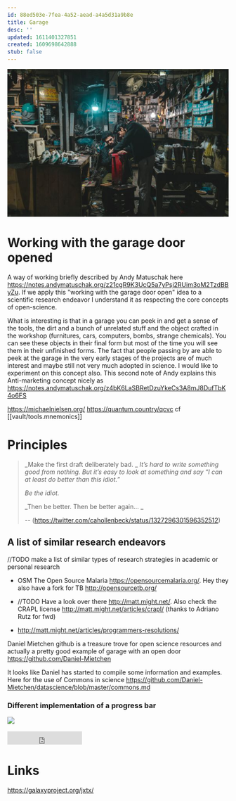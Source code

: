 ```yaml
---
id: 88ed503e-7fea-4a52-aead-a4a5d31a9b8e
title: Garage
desc: ''
updated: 1611401327851
created: 1609698642888
stub: false
---
```



![](assets/images/2021-01-03-19-44-16.png)

# Working with the garage door opened

A way of working briefly described by Andy Matuschak here https://notes.andymatuschak.org/z21cgR9K3UcQ5a7yPsj2RUim3oM2TzdBByZu. If we apply this "working with the garage door open" idea to a scientific research endeavor I understand it as respecting the core concepts of open-science.

What is interesting is that in a garage you can peek in and get a sense of the tools, the dirt and a bunch of unrelated stuff and the object crafted in the workshop (furnitures, cars, computers, bombs, strange chemicals). You can see these objects in their final form but most of the time you will see them in their unfinished forms. The fact that people passing by are able to peek at the garage in the very early stages of the projects are of much interest and maybe still not very much adopted in science. I would like to experiment on this concept also. This second note of Andy explains this Anti-marketing concept nicely as https://notes.andymatuschak.org/z4bK6LaSBRetDzuYkeCs3A8mJ8DufTbK4o6FS



https://michaelnielsen.org/
https://quantum.country/qcvc cf [[vault/tools.mnemonics]]

# Principles

> 
> _Make the first draft deliberately bad.
> _
> _It’s hard to write something good from nothing. But it’s easy to look at something and say “I can at least do better than this idiot.”_
> 
> _Be the idiot._
> 
> _Then be better. Then be better again...
> _
> 
> -- (https://twitter.com/cahollenbeck/status/1327296301596352512)


## A list of similar research endeavors 

//TODO make a list of similar types of research strategies in academic or personal research 

- OSM The Open Source Malaria https://opensourcemalaria.org/. Hey they also have a fork for TB http://opensourcetb.org/

- //TODO Have a look over there http://matt.might.net/.
Also check the CRAPL license http://matt.might.net/articles/crapl/ 
(thanks to Adriano Rutz for fwd)

- http://matt.might.net/articles/programmers-resolutions/



Daniel Mietchen github is a treasure trove for open science resources and actually a pretty good example of garage with an open door https://github.com/Daniel-Mietchen

It looks like Daniel has started to compile some information and examples. Here for the use of Commons in science
https://github.com/Daniel-Mietchen/datascience/blob/master/commons.md




 ### Different implementation of a progress bar 


![ ](https://progress-bar.dev/70)

<iframe src="https://progress-bar.dev/34" frameborder="0" scrolling="0" width="170" height="30" title="34"></iframe>


# Links


https://galaxyproject.org/jxtx/


